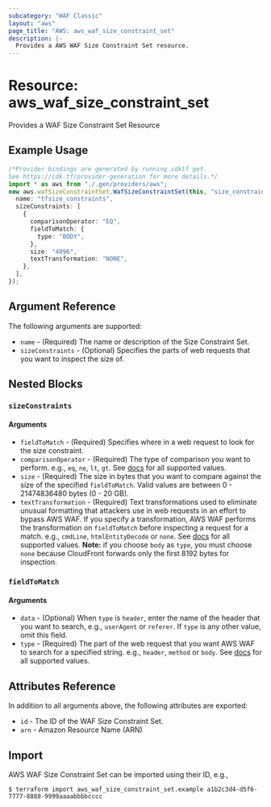 ```yaml
---
subcategory: "WAF Classic"
layout: "aws"
page_title: "AWS: aws_waf_size_constraint_set"
description: |-
  Provides a AWS WAF Size Constraint Set resource.
---
```


# Resource: aws\_waf\_size\_constraint\_set

Provides a WAF Size Constraint Set Resource

## Example Usage

```typescript
/*Provider bindings are generated by running cdktf get.
See https://cdk.tf/provider-generation for more details.*/
import * as aws from "./.gen/providers/aws";
new aws.wafSizeConstraintSet.WafSizeConstraintSet(this, "size_constraint_set", {
  name: "tfsize_constraints",
  sizeConstraints: [
    {
      comparisonOperator: "EQ",
      fieldToMatch: {
        type: "BODY",
      },
      size: "4096",
      textTransformation: "NONE",
    },
  ],
});

```

## Argument Reference

The following arguments are supported:

* `name` - (Required) The name or description of the Size Constraint Set.
* `sizeConstraints` - (Optional) Specifies the parts of web requests that you want to inspect the size of.

## Nested Blocks

### `sizeConstraints`

#### Arguments

* `fieldToMatch` - (Required) Specifies where in a web request to look for the size constraint.
* `comparisonOperator` - (Required) The type of comparison you want to perform.
  e.g., `eq`, `ne`, `lt`, `gt`.
  See [docs](https://docs.aws.amazon.com/waf/latest/APIReference/API_wafRegional_SizeConstraint.html) for all supported values.
* `size` - (Required) The size in bytes that you want to compare against the size of the specified `fieldToMatch`.
  Valid values are between 0 - 21474836480 bytes (0 - 20 GB).
* `textTransformation` - (Required) Text transformations used to eliminate unusual formatting that attackers use in web requests in an effort to bypass AWS WAF.
  If you specify a transformation, AWS WAF performs the transformation on `fieldToMatch` before inspecting a request for a match.
  e.g., `cmdLine`, `htmlEntityDecode` or `none`.
  See [docs](http://docs.aws.amazon.com/waf/latest/APIReference/API_SizeConstraint.html#WAF-Type-SizeConstraint-TextTransformation)
  for all supported values.
  **Note:** if you choose `body` as `type`, you must choose `none` because CloudFront forwards only the first 8192 bytes for inspection.

### `fieldToMatch`

#### Arguments

* `data` - (Optional) When `type` is `header`, enter the name of the header that you want to search, e.g., `userAgent` or `referer`.
  If `type` is any other value, omit this field.
* `type` - (Required) The part of the web request that you want AWS WAF to search for a specified string.
  e.g., `header`, `method` or `body`.
  See [docs](http://docs.aws.amazon.com/waf/latest/APIReference/API_FieldToMatch.html)
  for all supported values.

## Attributes Reference

In addition to all arguments above, the following attributes are exported:

* `id` - The ID of the WAF Size Constraint Set.
* `arn` - Amazon Resource Name (ARN)

## Import

AWS WAF Size Constraint Set can be imported using their ID, e.g.,

```console
$ terraform import aws_waf_size_constraint_set.example a1b2c3d4-d5f6-7777-8888-9999aaaabbbbcccc
```
